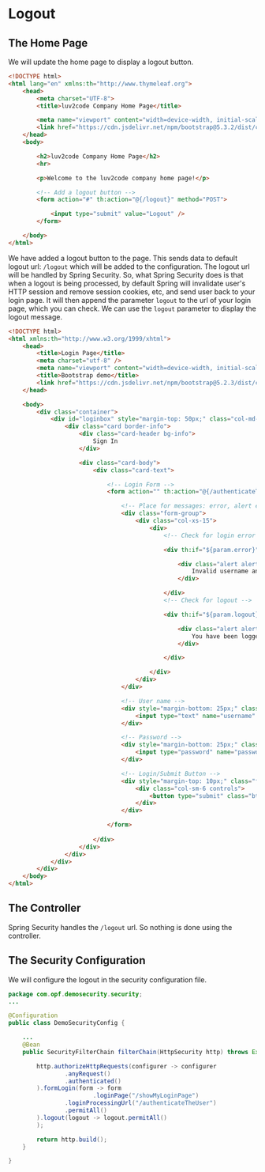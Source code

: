 # Logout


## The Home Page

We will update the home page to display a logout button.


```html home
<!DOCTYPE html>
<html lang="en" xmlns:th="http://www.thymeleaf.org">
    <head>
        <meta charset="UTF-8">
        <title>luv2code Company Home Page</title>

        <meta name="viewport" content="width=device-width, initial-scale=1">
        <link href="https://cdn.jsdelivr.net/npm/bootstrap@5.3.2/dist/css/bootstrap.min.css" rel="stylesheet" integrity="sha384-T3c6CoIi6uLrA9TneNEoa7RxnatzjcDSCmG1MXxSR1GAsXEV/Dwwykc2MPK8M2HN" crossorigin="anonymous">
    </head>
    <body>

        <h2>luv2code Company Home Page</h2>
        <hr>

        <p>Welcome to the luv2code company home page!</p>

        <!-- Add a logout button -->
        <form action="#" th:action="@{/logout}" method="POST">

            <input type="submit" value="Logout" />
        </form>

    </body>
</html>

```

We have added a logout button to the page. This sends data to default logout url: `/logout` which will be added to the configuration. The logout url will be handled by Spring Security. So, what Spring Security does is that when a logout is being processed, by default Spring will invalidate user's HTTP session and remove session cookies, etc, and send user back to your login page. It will then append the parameter `logout` to the url of your login page, which you can check. We can use the `logout` parameter to display the logout message.


```html
<!DOCTYPE html>
<html xmlns:th="http://www.w3.org/1999/xhtml">
    <head>
        <title>Login Page</title>
        <meta charset="utf-8" />
        <meta name="viewport" content="width=device-width, initial-scale=1" />
        <title>Bootstrap demo</title>
        <link href="https://cdn.jsdelivr.net/npm/bootstrap@5.2.3/dist/css/bootstrap.min.css" rel="stylesheet" integrity="sha384-rbsA2VBKQhggwzxH7pPCaAqO46MgnOM80zW1RWuH61DGLwZJEdK2Kadq2F9CUG65" crossorigin="anonymous" />
    </head>

    <body>
        <div class="container">
            <div id="loginbox" style="margin-top: 50px;" class="col-md-3 col-md-offset-2 col-sm-6 col-sm-offset-2">
                <div class="card border-info">
                    <div class="card-header bg-info">
                        Sign In
                    </div>

                    <div class="card-body">
                        <div class="card-text">

                            <!-- Login Form -->
                            <form action="" th:action="@{/authenticateTheUser}" method="POST" class="form-horizontal">

                                <!-- Place for messages: error, alert etc ... -->
                                <div class="form-group">
                                    <div class="col-xs-15">
                                        <div>
                                            <!-- Check for login error -->

                                            <div th:if="${param.error}">

                                                <div class="alert alert-danger col-xs-offset-1 col-xs-10">
                                                    Invalid username and password.
                                                </div>

                                            </div>
                                            <!-- Check for logout -->

                                            <div th:if="${param.logout}">

                                                <div class="alert alert-success col-xs-offset-1 col-xs-10">
                                                    You have been logged out.
                                                </div>

                                            </div>

                                        </div>
                                    </div>
                                </div>

                                <!-- User name -->
                                <div style="margin-bottom: 25px;" class="input-group">
                                    <input type="text" name="username" placeholder="username" class="form-control" />
                                </div>

                                <!-- Password -->
                                <div style="margin-bottom: 25px;" class="input-group">
                                    <input type="password" name="password" placeholder="password" class="form-control" />
                                </div>

                                <!-- Login/Submit Button -->
                                <div style="margin-top: 10px;" class="form-group">
                                    <div class="col-sm-6 controls">
                                        <button type="submit" class="btn btn-success">Login</button>
                                    </div>
                                </div>

                            </form>
                            
                        </div>
                    </div>
                </div>
            </div>
        </div>
    </body>
</html>

```


## The Controller

Spring Security handles the `/logout` url. So nothing is done using the controller.


## The Security Configuration

We will configure the logout in the security configuration file.


```java SecurityConfig
package com.opf.demosecurity.security;
... 

@Configuration
public class DemoSecurityConfig {

	... 
    @Bean
    public SecurityFilterChain filterChain(HttpSecurity http) throws Exception {

        http.authorizeHttpRequests(configurer -> configurer
                .anyRequest()
                .authenticated()
        ).formLogin(form -> form
                        .loginPage("/showMyLoginPage")
                .loginProcessingUrl("/authenticateTheUser")
                .permitAll()
        ).logout(logout -> logout.permitAll()
        );

        return http.build();
    }

}

```
